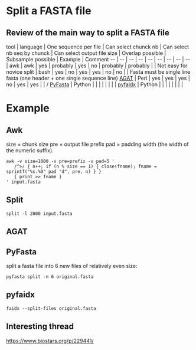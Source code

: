# Split a FASTA file
## Review of the main way to split a FASTA file


tool | language | One sequence per file | Can select chunck nb | Can select nb seq by chunck | Can select output file size | Overlap possible | Subsample possible | Example | Comment
-- | -- | -- | -- | -- | -- | -- | -- | -- |
awk | awk | yes | probably | yes | no | probably | probably | | Not easy for novice 
split | bash | yes | no | yes | yes | no | no | | Fasta must be single line fasta (one header + one single sequence line)
[AGAT](https://github.com/NBISweden/AGAT) | Perl | yes | yes | yes | no | yes | yes | | /
[PyFasta](https://pypi.org/project/pyfasta/#command-line-interface) | Python |  |  |  |  |  |  | | 
[pyfaidx](https://github.com/mdshw5/pyfaidx) | Python |  |  |  |  |  |  | |

# Example

## Awk

size = chunk size
pre = output file prefix
pad = padding width (the width of the numeric suffix).

```
awk -v size=1000 -v pre=prefix -v pad=5 '
   /^>/ { n++; if (n % size == 1) { close(fname); fname = sprintf("%s.%0" pad "d", pre, n) } }
   { print >> fname }
' input.fasta
```

## Split

`split -l 2000 input.fasta`

## AGAT

## PyFasta

split a fasta file into 6 new files of relatively even size:

`pyfasta split -n 6 original.fasta`

## pyfaidx

`faidx --split-files original.fasta`

## Interesting thread

https://www.biostars.org/p/229441/
